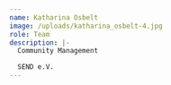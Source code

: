 ```yaml
---
name: Katharina Osbelt
image: /uploads/katharina_osbelt-4.jpg
role: Team
description: |-
  Community Management

  SEND e.V.
---
```


